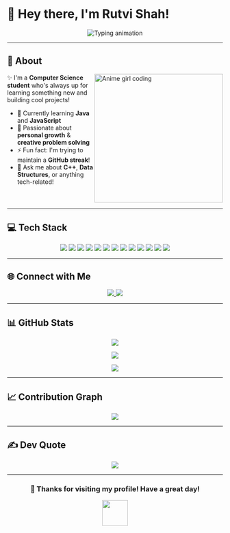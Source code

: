 # 🌸 Hey there, I'm Rutvi Shah!  

<p align="center">
  <img src="https://readme-typing-svg.herokuapp.com?font=Fira+Code&size=24&duration=3000&pause=800&color=00FFFF&center=true&vCenter=true&width=600&lines=Welcome+to+my+GitHub+profile+💚;Breaking+code+%7C+Building+dreams+🚀;Always+learning+%7C+Always+growing+🌱" alt="Typing animation" />
</p>

---

## 💫 About

<img align="right" src="https://media.giphy.com/media/L1R1tvI9svkIWwpVYr/giphy.gif" width="300" alt="Anime girl coding" />

✨ I'm a **Computer Science student** who's always up for learning something new and building cool projects!  

- 🔭 Currently learning **Java** and **JavaScript**  
- 🌱 Passionate about **personal growth** & **creative problem solving**  
- ⚡ Fun fact: I'm trying to maintain a **GitHub streak**!  
- 💬 Ask me about **C++**, **Data Structures**, or anything tech-related!  

<br clear="right"/>

---

## 💻 Tech Stack  

<div align="center">  
  <img src="https://img.shields.io/badge/C-111827?style=for-the-badge&logo=c&logoColor=white" /> 
  <img src="https://img.shields.io/badge/C++-111827?style=for-the-badge&logo=c%2B%2B&logoColor=white" /> 
  <img src="https://img.shields.io/badge/Java-111827?style=for-the-badge&logo=openjdk&logoColor=white" /> 
  <img src="https://img.shields.io/badge/JavaScript-111827?style=for-the-badge&logo=javascript&logoColor=white" /> 
  <img src="https://img.shields.io/badge/HTML5-111827?style=for-the-badge&logo=html5&logoColor=white" /> 
  <img src="https://img.shields.io/badge/CSS3-111827?style=for-the-badge&logo=css3&logoColor=white" />  
  <img src="https://img.shields.io/badge/PHP-111827?style=for-the-badge&logo=php&logoColor=white" /> 
  <img src="https://img.shields.io/badge/Python-111827?style=for-the-badge&logo=vercel&logoColor=white" /> 
  <img src="https://img.shields.io/badge/Vercel-111827?style=for-the-badge&logo=vercel&logoColor=white" /> 
  <img src="https://img.shields.io/badge/Canva-111827?style=for-the-badge&logo=canva&logoColor=white" /> 
  <img src="https://img.shields.io/badge/Git-111827?style=for-the-badge&logo=git&logoColor=white" /> 
  <img src="https://img.shields.io/badge/GitHub-111827?style=for-the-badge&logo=github&logoColor=white" /> 
  <img src="https://img.shields.io/badge/Notion-111827?style=for-the-badge&logo=notion&logoColor=white" /> 
</div>

---

## 🌐 Connect with Me  

<div align="center">
  <a href="https://www.linkedin.com/in/rutvi-shah-55b72b317">
    <img src="https://img.shields.io/badge/LinkedIn-0077B5?logo=linkedin&logoColor=white&style=for-the-badge"/>
  </a>
  <a href="mailto:shahrutvi020@gmail.com">
    <img src="https://img.shields.io/badge/Email-D14836?logo=gmail&logoColor=white&style=for-the-badge"/>
  </a>
</div>

---

## 📊 GitHub Stats  

<p align="center">
  <img src="https://streak-stats.demolab.com?user=RutviShah2&theme=tokyonight&hide_border=true" />
</p>

<p align="center">
  <img src="https://github-readme-stats.vercel.app/api?username=RutviShah2&show_icons=true&theme=tokyonight&hide_border=true" />
</p>

<p align="center">
  <img src="https://github-readme-stats.vercel.app/api/top-langs/?username=RutviShah2&theme=tokyonight&hide_border=true&layout=compact&langs_count=8" />
</p>

---

## 📈 Contribution Graph  

<p align="center">
  <img src="https://github-readme-activity-graph.vercel.app/graph?username=RutviShah2&theme=tokyo-night&hide_border=true&area=true&point=00FFFF" />
</p>

---

## ✍ Dev Quote  

<p align="center">
  <img src="https://quotes-github-readme.vercel.app/api?type=horizontal&theme=tokyonight" />
</p>

---

<div align="center">  

  ### 💚 Thanks for visiting my profile! Have a great day!  

  <img src="https://media.giphy.com/media/v1.Y2lkPTc5MGI3NjExYWF6bGVtdmtrNWg4N2NyZmV6M2NuYjZjamplbGVkdGprd3JsNWtzaCZlcD12MV9pbnRlcm5hbF9naWZfYnlfaWQmY3Q9Zw/LnQjpWaON8nhr21vNW/giphy.gif" width="60">  

</div>
